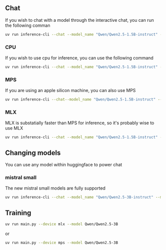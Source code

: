 ## Chat
If you wish to chat with a model through the interactive chat, you can run the following comman

```bash
uv run inference-cli --chat --model_name "Qwen/Qwen2.5-1.5B-instruct" --max_new_tokens 256 --device cpu
```

### CPU
If you wish to use cpu for inference, you can use the following command

```bash
uv run inference-cli --chat --model_name "Qwen/Qwen2.5-1.5B-instruct" --max_new_tokens 256 --device cpu
```

### MPS
If you are using an apple silicon machine, you can also use MPS

```bash
uv run inference-cli --chat--model_name "Qwen/Qwen2.5-1.5B-instruct" --max_new_tokens 256 --device mps
```

### MLX
MLX is substatially faster than MPS for inference, so it's probably wise to use MLX

```bash
uv run inference-cli --chat --model_name "Qwen/Qwen2.5-1.5B-instruct" --max_new_tokens 256 --device mps
```

## Changing models
You can use any model within huggingface to power chat

### mistral small
The new mistral small models are fully supported

```bash
uv run inference-cli --chat --model_name "Qwen/Qwen2.5-3B-instruct" --max_new_tokens 256 --device mlx
```

## Training

```bash
uv run main.py --device mlx --model Qwen/Qwen2.5-3B
```

or

```bash
uv run main.py --device mps --model Qwen/Qwen2.5-3B
```